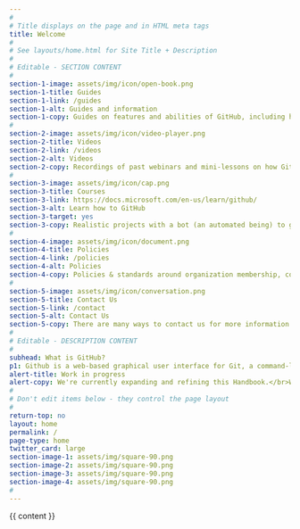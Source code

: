 ```yaml
---
#
# Title displays on the page and in HTML meta tags
title: Welcome
#
# See layouts/home.html for Site Title + Description
#
# Editable - SECTION CONTENT
#
section-1-image: assets/img/icon/open-book.png
section-1-title: Guides
section-1-link: /guides
section-1-alt: Guides and information
section-1-copy: Guides on features and abilities of GitHub, including how to join the organization.
#
section-2-image: assets/img/icon/video-player.png
section-2-title: Videos
section-2-link: /videos
section-2-alt: Videos
section-2-copy: Recordings of past webinars and mini-lessons on how GitHub works and how to work in GitHub.    
#
section-3-image: assets/img/icon/cap.png
section-3-title: Courses
section-3-link: https://docs.microsoft.com/en-us/learn/github/
section-3-alt: Learn how to GitHub
section-3-target: yes
section-3-copy: Realistic projects with a bot (an automated being) to guide you on GitHub Learning Lab.  
#
section-4-image: assets/img/icon/document.png
section-4-title: Policies
section-4-link: /policies
section-4-alt: Policies
section-4-copy: Policies & standards around organization membership, code visibility and security, repository and team structures, etc.
#
section-5-image: assets/img/icon/conversation.png
section-5-title: Contact Us
section-5-link: /contact
section-5-alt: Contact Us
section-5-copy: There are many ways to contact us for more information or help.  Please reach out anytime.
#
# Editable - DESCRIPTION CONTENT
#
subhead: What is GitHub?
p1: Github is a web-based graphical user interface for Git, a command-line tool, which adds many of its own features.  GitHub also provides access control and several collaboration features, such as wikis and basic task management tools for each project. It can be used by product and project managers for better team communication, managing issues and sharing content.</br>
alert-title: Work in progress
alert-copy: We're currently expanding and refining this Handbook.</br>We encourage you to adopt as much of it as possible and <a title="Share feedback" href="contact">share your feedback</a>.
#
# Don't edit items below - they control the page layout
#
return-top: no
layout: home
permalink: /
page-type: home
twitter_card: large
section-image-1: assets/img/square-90.png
section-image-2: assets/img/square-90.png
section-image-3: assets/img/square-90.png
section-image-4: assets/img/square-90.png
#
---
```


{{ content }}
